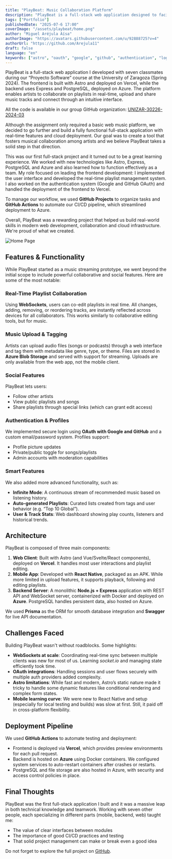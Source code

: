 ```yaml
---
title: "PlayBeat: Music Collaboration Platform"
description: "PlayBeat is a full-stack web application designed to facilitate music collaboration among artists. Built with Astro, Express, PostgreSQL and Azure. It offers features like real-time playlist management, upload and sharing of music files and a user-friendly interface for artists to connect and collaborate."
tags: ["Portfolio"]
publishedDate: "2025-07-6 17:00"
coverImage: "/assets/playbeat/home.png"
author: "Miguel Aréjula Aísa"
authorImage: "https://avatars.githubusercontent.com/u/92888725?v=4"
authorUrl: "https://github.com/Arejula11"
draft: false
language: "en"
keywords: ["astro", "oauth", "google", "github", "authentication", "login", "portfolio", "playbeat", "music", "web development", "web app", "full stack", "astro framework", "node.js", "express", "api", "music collaboration", "playlist management", "postgresql", "azure", "real-time", "file upload", "sharing", "user interface", "artists"]
---
```


PlayBeat is a full-stack web application I developed with seven classmates during our “Proyecto Software” course at the University of Zaragoza (Spring 2024). The frontend is built with Astro and deployed on Vercel, while the backend uses Express and PostgreSQL, deployed on Azure. The platform enables artists to collaborate on playlists in real-time, upload and share music tracks and connect through an intuitive interface.

All the code is available in our group GitHub organization: [UNIZAR-30226-2024-03](https://github.com/UNIZAR-30226-2024-03)

Although the assignment only required a basic web music platform, we decided to go further and build a fully functional full-stack application with real-time features and cloud deployment. Our goal was to create a tool that fosters musical collaboration among artists and we believe PlayBeat takes a solid step in that direction.

This was our first full-stack project and it turned out to be a great learning experience. We worked with new technologies like Astro, Express, PostgreSQL and Azure and also learned how to function effectively as a team. My role focused on leading the frontend development: I implemented the user interface and developed the real-time playlist management system. I also worked on the authentication system (Google and GitHub OAuth) and handled the deployment of the frontend to Vercel.

To manage our workflow, we used **GitHub Projects** to organize tasks and **GitHub Actions** to automate our CI/CD pipeline, which streamlined deployment to Azure. 

Overall, PlayBeat was a rewarding project that helped us build real-world skills in modern web development, collaboration and cloud infrastructure. We're proud of what we created.

![Home Page](/assets/playbeat/webImg.png)

##  Features & Functionality

While PlayBeat started as a music streaming prototype, we went beyond the initial scope to include powerful collaborative and social features. Here are some of the most notable:

###  Real-Time Playlist Collaboration

Using **WebSockets**, users can co-edit playlists in real time. All changes, adding, removing, or reordering tracks, are instantly reflected across devices for all collaborators. This works similarly to collaborative editing tools, but for music.

###  Music Upload & Tagging

Artists can upload audio files (songs or podcasts) through a web interface and tag them with metadata like genre, type, or theme. Files are stored in **Azure Blob Storage** and served with support for streaming. Uploads are only available from the web app, not the mobile client.

###  Social Features

PlayBeat lets users:

* Follow other artists
* View public playlists and songs
* Share playlists through special links (which can grant edit access)

###  Authentication & Profiles

We implemented secure login using **OAuth with Google and GitHub** and a custom email/password system. Profiles support:

* Profile picture updates
* Private/public toggle for songs/playlists
* Admin accounts with moderation capabilities

###  Smart Features

We also added more advanced functionality, such as:

* **Infinite Mode**: A continuous stream of recommended music based on listening history.
* **Auto-generated Playlists**: Curated lists created from tags and user behavior (e.g. “Top 10 Global”).
* **User & Track Stats**: Web dashboard showing play counts, listeners and historical trends.


##  Architecture

PlayBeat is composed of three main components:

1. **Web Client**: Built with Astro (and Vue/Svelte/React components), deployed on **Vercel**. It handles most user interactions and playlist editing.
2. **Mobile App**: Developed with **React Native**, packaged as an APK. While more limited in upload features, it supports playback, following and editing playlists.
3. **Backend Server**: A monolithic **Node.js + Express** application with REST API and WebSocket server, containerized with Docker and deployed on **Azure**. PostgreSQL handles persistent data, also hosted on Azure.

We used **Prisma** as the ORM for smooth database integration and **Swagger** for live API documentation.


##  Challenges Faced

Building PlayBeat wasn't without roadblocks. Some highlights:

* **WebSockets at scale**: Coordinating real-time sync between multiple clients was new for most of us. Learning *socket.io* and managing state efficiently took time.
* **OAuth integrations**: Handling sessions and user flows securely with multiple auth providers added complexity.
* **Astro limitations**: While fast and modern, Astro’s static nature made it tricky to handle some dynamic features like conditional rendering and complex form states.
* **Mobile learning curve**: We were new to React Native and setup (especially for local testing and builds) was slow at first. Still, it paid off in cross-platform flexibility.


## Deployment Pipeline

We used **GitHub Actions** to automate testing and deployment:

* Frontend is deployed via **Vercel**, which provides preview environments for each pull request.
* Backend is hosted on **Azure** using Docker containers. We configured system services to auto-restart containers after crashes or restarts.
* PostgreSQL and file storage are also hosted in Azure, with security and access control policies in place.


## Final Thoughts

PlayBeat was the first full-stack application I built and it was a massive leap in both technical knowledge and teamwork. Working with seven other people, each specializing in different parts (mobile, backend, web) taught me:

* The value of clear interfaces between modules
* The importance of good CI/CD practices and testing
* That solid project management can make or break even a good idea

Do not forget to explore the full project on [GitHub](https://github.com/UNIZAR-30226-2024-03).

